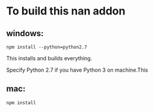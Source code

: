 
# To build this nan addon

## windows:

  `npm install --python=python2.7`

This installs and builds everything.

Specify Python 2.7 if you have Python 3 on machine.This   
  


## mac:

  `npm install`

